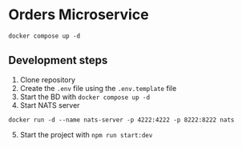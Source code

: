 # Orders Microservice

```docker compose up -d```

## Development steps

1. Clone repository
2. Create the `.env` file using the `.env.template` file
3. Start the BD with `docker compose up -d`
4. Start NATS server 
```
docker run -d --name nats-server -p 4222:4222 -p 8222:8222 nats
```
5. Start the project with `npm run start:dev`